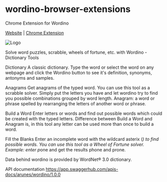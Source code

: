 # wordino-browser-extensions
Chrome Extension for Wordino

[Website](http://wordino.net/) | [Chrome Extension](https://chrome.google.com/webstore/detail/wordino-dictionary-tools/jkkphmhalnbhflocfigaadhdkbacijej)

![Logo](/arunes/wordino-browser-extensions/blob/master/chrome/src/images/wordino48.png?raw=true)

Solve word puzzles, scrabble, wheels of fortune, etc. with Wordino - Dictionary Tools

Dictionary A classic dictionary. Type the word or select the word on any webpage and click the Wordino button to see it's definition, synonyms, antonyms and samples.

Anagrams Get anagrams of the typed word. You can use this tool as a scrabble solver. Simply put the letters you have and let wordino try to find you possible combinations grouped by word length. Anagram: a word or phrase spelled by rearranging the letters of another word or phrase.

Build a Word Enter letters or words and find out possible words which could be created with the typed letters. Difference between Build a Word and Anagram is, in this tool any letter can be used more than once to build a word.

Fill the Blanks Enter an incomplete word with the wildcard asterix (*) to find possible words. You can use this tool as a Wheel of Fortune solver. Example: enter p*one and get the results phone and prone.

Data behind wordino is provided by WordNet® 3.0 dictionary.

API documentation <https://app.swaggerhub.com/apis-docs/arunes/wordino/1.0.0>
